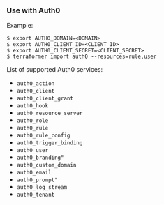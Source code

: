 ### Use with Auth0

Example:

```
$ export AUTH0_DOMAIN=<DOMAIN>
$ export AUTH0_CLIENT_ID=<CLIENT_ID>
$ export AUTH0_CLIENT_SECRET=<CLIENT_SECRET>
$ terraformer import auth0 --resources=rule,user
```

List of supported Auth0 services:


* `auth0_action`
* `auth0_client`
* `auth0_client_grant`
* `auth0_hook`
* `auth0_resource_server`
* `auth0_role`
* `auth0_rule`
* `auth0_rule_config`
* `auth0_trigger_binding`
* `auth0_user`
* `auth0_branding"`
* `auth0_custom_domain`
* `auth0_email`
* `auth0_prompt"`
* `auth0_log_stream`
* `auth0_tenant`

    